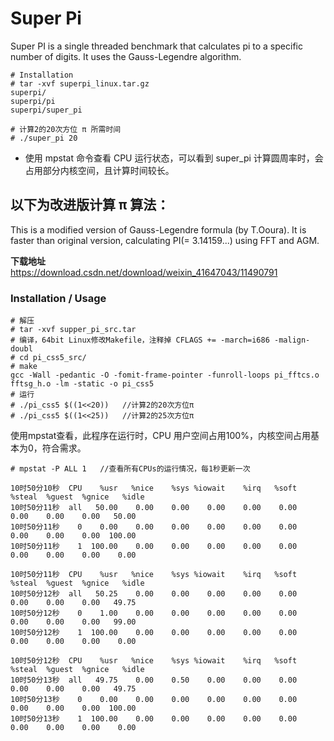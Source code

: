 # Super Pi
Super PI is a single threaded benchmark that calculates pi to a specific number of digits. It uses the Gauss-Legendre algorithm.
```
# Installation
# tar -xvf superpi_linux.tar.gz
superpi/
superpi/pi
superpi/super_pi

# 计算2的20次方位 π 所需时间
# ./super_pi 20
```
- 使用 mpstat 命令查看 CPU 运行状态，可以看到 super_pi 计算圆周率时，会占用部分内核空间，且计算时间较长。   
## 以下为改进版计算 π 算法： 
This is a modified version of Gauss-Legendre formula (by T.Ooura). It is faster than original version, calculating PI(= 3.14159...) using FFT and AGM.   
   
**下载地址**  
https://download.csdn.net/download/weixin_41647043/11490791

### Installation / Usage
```
# 解压
# tar -xvf supper_pi_src.tar
# 编译，64bit Linux修改Makefile，注释掉 CFLAGS += -march=i686 -malign-doubl
# cd pi_css5_src/
# make
gcc -Wall -pedantic -O -fomit-frame-pointer -funroll-loops pi_fftcs.o fftsg_h.o -lm -static -o pi_css5
# 运行
# ./pi_css5 $((1<<20))   //计算2的20次方位π
# ./pi_css5 $((1<<25))   //计算2的25次方位π
```   
使用mpstat查看，此程序在运行时，CPU 用户空间占用100%，内核空间占用基本为0，符合需求。   
```
# mpstat -P ALL 1   //查看所有CPUs的运行情况，每1秒更新一次

10时50分10秒  CPU    %usr   %nice    %sys %iowait    %irq   %soft  %steal  %guest  %gnice   %idle
10时50分11秒  all   50.00    0.00    0.00    0.00    0.00    0.00    0.00    0.00    0.00   50.00
10时50分11秒    0    0.00    0.00    0.00    0.00    0.00    0.00    0.00    0.00    0.00  100.00
10时50分11秒    1  100.00    0.00    0.00    0.00    0.00    0.00    0.00    0.00    0.00    0.00

10时50分11秒  CPU    %usr   %nice    %sys %iowait    %irq   %soft  %steal  %guest  %gnice   %idle
10时50分12秒  all   50.25    0.00    0.00    0.00    0.00    0.00    0.00    0.00    0.00   49.75
10时50分12秒    0    1.00    0.00    0.00    0.00    0.00    0.00    0.00    0.00    0.00   99.00
10时50分12秒    1  100.00    0.00    0.00    0.00    0.00    0.00    0.00    0.00    0.00    0.00

10时50分12秒  CPU    %usr   %nice    %sys %iowait    %irq   %soft  %steal  %guest  %gnice   %idle
10时50分13秒  all   49.75    0.00    0.50    0.00    0.00    0.00    0.00    0.00    0.00   49.75
10时50分13秒    0    0.00    0.00    0.00    0.00    0.00    0.00    0.00    0.00    0.00  100.00
10时50分13秒    1  100.00    0.00    0.00    0.00    0.00    0.00    0.00    0.00    0.00    0.00
```